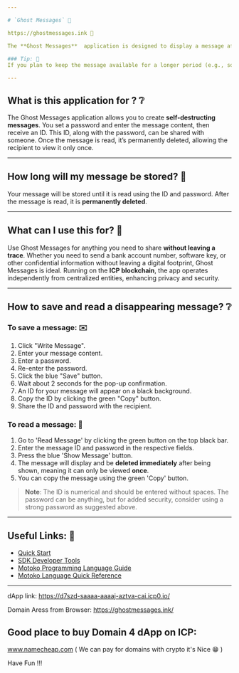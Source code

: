 ```yaml
---

# `Ghost Messages` 👻

https://ghostmessages.ink 🔗

The **Ghost Messages**  application is designed to display a message after providing an ID and password, and then delete it immediately after being read. If you need to quickly share a key, password, hash, or data regarding a port, configuration, number, or code, GhostMessages is perfect for you. Thanks to its self-destructing messages, you can be sure that no history is left behind. Once a message is read, it’s deleted across all replicas thanks to consensus.

### Tip: 👾
If you plan to keep the message available for a longer period (e.g., someone will read it in a few hours), consider using a stronger password. **Best practice** suggests using a password with **at least 14 characters**, including a **special character** (like `!@#$%^&*`) and a **number**.

---
```


## What is this application for ? ❔
The Ghost Messages application allows you to create **self-destructing messages**. You set a password and enter the message content, then receive an ID. This ID, along with the password, can be shared with someone. Once the message is read, it’s permanently deleted, allowing the recipient to view it only once.

---

## How long will my message be stored? 📆
Your message will be stored until it is read using the ID and password. After the message is read, it is **permanently deleted**.

---

## What can I use this for? 🔨
Use Ghost Messages for anything you need to share **without leaving a trace**. Whether you need to send a bank account number, software key, or other confidential information without leaving a digital footprint, Ghost Messages is ideal. Running on the **ICP blockchain**, the app operates independently from centralized entities, enhancing privacy and security.

---

## How to save and read a disappearing message? ❔

### To save a message: ✉️
1. Click "Write Message".
2. Enter your message content.
3. Enter a password.
4. Re-enter the password.
5. Click the blue "Save" button.
6. Wait about 2 seconds for the pop-up confirmation.
7. An ID for your message will appear on a black background.
8. Copy the ID by clicking the green "Copy" button.
9. Share the ID and password with the recipient.

### To read a message: 📩
1. Go to 'Read Message' by clicking the green button on the top black bar.
2. Enter the message ID and password in the respective fields.
3. Press the blue 'Show Message' button.
4. The message will display and be **deleted immediately** after being shown, meaning it can only be viewed **once**.
5. You can copy the message using the green 'Copy' button.

> **Note**: The ID is numerical and should be entered without spaces. The password can be anything, but for added security, consider using a strong password as suggested above.

---

## Useful Links: 🔗
- [Quick Start](https://internetcomputer.org/docs/current/developer-docs/setup/deploy-locally)
- [SDK Developer Tools](https://internetcomputer.org/docs/current/developer-docs/setup/install)
- [Motoko Programming Language Guide](https://internetcomputer.org/docs/current/motoko/main/motoko)
- [Motoko Language Quick Reference](https://internetcomputer.org/docs/current/motoko/main/language-manual)

---
dApp link: https://d7szd-saaaa-aaaaj-aztva-cai.icp0.io/

Domain Aress from Browser: https://ghostmessages.ink/
## Good place to buy Domain 4 dApp on ICP:
www.namecheap.com ( We can pay for domains with crypto it's Nice 😁 )

Have Fun !!!

